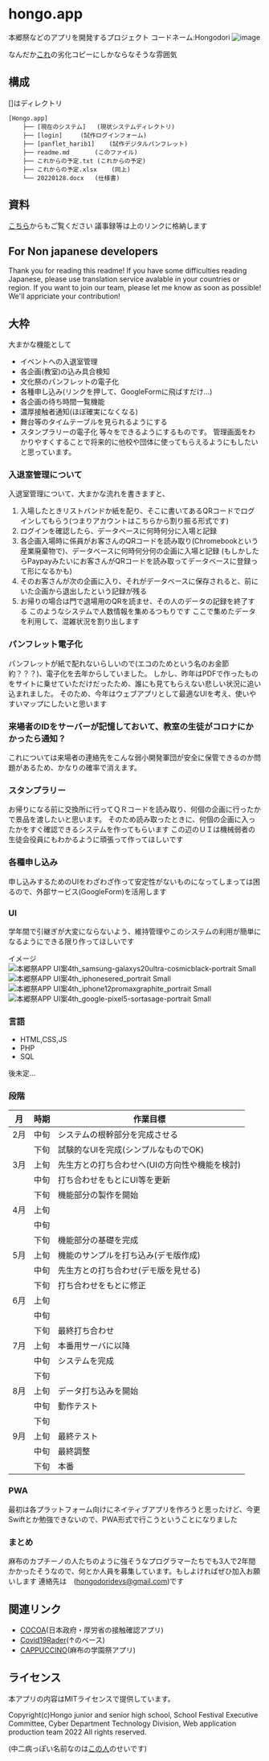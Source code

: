 # hongo.app
本郷祭などのアプリを開発するプロジェクト
コードネーム:Hongodori
![image](https://user-images.githubusercontent.com/91722200/152088754-43d3e062-95e7-4c93-b10e-f258494f3669.png)

なんだか[これ](https://github.com/afes-website)の劣化コピーにしかならなそうな雰囲気
## 構成
[]はディレクトリ
```
[Hongo.app]
	├── [現在のシステム]	(現状システムディレクトリ)
	├── [login]		(試作ログインフォーム)
	├── [panflet_harib1]	(試作デジタルパンフレット)
	├── readme.md		(このファイル)
	├── これからの予定.txt	(これからの予定)
	├── これからの予定.xlsx	(同上)
	└── 20220128.docx	(仕様書)
```
## 資料
[こちら](https://1drv.ms/u/s!Aon8nRZeqfoukzWwV8x0jwOCffax?e=hWWfsY)からもご覧ください
議事録等は上のリンクに格納します


## For Non japanese developers
Thank you for reading this readme!
If you have some difficulties reading Japanese, please use translation service avalable in your countries or region.
If you want to join our team, please let me know as soon as possible!
We'll appriciate your contribution!

## 大枠
大まかな機能として
- イベントへの入退室管理
- 各企画(教室)の込み具合検知
- 文化祭のパンフレットの電子化
- 各種申し込み(リンクを押して、GoogleFormに飛ばすだけ...)
- 各企画の待ち時間一覧機能
- 濃厚接触者通知(ほぼ確実になくなる)
- 舞台等のタイムテーブルを見られるようにする
- スタンプラリーの電子化
等々をできるようにするものです。
管理画面をわかりやすくすることで将来的に他校や団体に使ってもらえるようにもしたいと思っています。

### 入退室管理について
入退室管理について、大まかな流れを書きますと、
1. 入場したときリストバンドか紙を配り、そこに書いてあるQRコードでログインしてもらう(つまりアカウントはこちらから割り振る形式です)
1. ログインを確認したら、データベースに何時何分に入場と記録
1. 各企画入場時に係員がお客さんのQRコードを読み取り(Chromebookという産業廃棄物で)、データベースに何時何分何の企画に入場と記録
(もしかしたらPaypayみたいにお客さんがQRコードを読み取ってデータベースに登録って形になるかも)
1. そのお客さんが次の企画に入り、それがデータベースに保存されると、前にいた企画から退出したという記録が残る
1. お帰りの場合は門で退場用のQRを読ませ、その人のデータの記録を終了する
このようなシステムで人数情報を集めるつもりです
ここで集めたデータを利用して、混雑状況を割り出します

### パンフレット電子化
パンフレットが紙で配れないらしいので(エコのためという名のお金節約？？？)、電子化を去年からしていました。
しかし、昨年はPDFで作ったものをサイトに乗せていただけだったため、誰にも見てもらえない悲しい状況に追い込まれました。
そのため、今年はウェブアプリとして最適なUIを考え、使いやすいマップにしたいと思います

### 来場者のIDをサーバーが記憶しておいて、教室の生徒がコロナにかかったら通知？
これについては来場者の連絡先をこんな弱小開発軍団が安全に保管できるのか問題があるため、かなりの確率で消えます。

### スタンプラリー
お帰りになる前に交換所に行ってＱＲコードを読み取り、何個の企画に行ったかで景品を渡したいと思います。
そのため読み取ったときに、何個の企画に入ったかをすぐ確認できるシステムを作ってもらいます
この辺のＵＩは機械弱者の生徒会役員にもわかるように頑張って作ってほしいです

### 各種申し込み
申し込みするためのUIをわざわざ作って安定性がないものになってしまっては困るので、外部サービス(GoogleForm)を活用します

### UI
学年間で引継ぎが大変にならないよう、維持管理やこのシステムの利用が簡単になるようにできる限り作ってほしいです

イメージ
![本郷祭APP UI案4th_samsung-galaxys20ultra-cosmicblack-portrait Small](https://user-images.githubusercontent.com/54175159/152301515-d2cd0a1c-c8d8-4d87-a843-d54ed177684f.png)
![本郷祭APP UI案4th_iphonesered_portrait Small](https://user-images.githubusercontent.com/54175159/152301519-3639786c-c991-469a-85a4-8f0dfe3f2f90.png)
![本郷祭APP UI案4th_iphone12promaxgraphite_portrait Small](https://user-images.githubusercontent.com/54175159/152301521-f5606a60-97bb-4ec9-9bb0-d866053d1c8b.png)
![本郷祭APP UI案4th_google-pixel5-sortasage-portrait Small](https://user-images.githubusercontent.com/54175159/152301524-5454236d-c86b-478f-9311-a601ef0878e7.png)

### 言語
- HTML,CSS,JS
- PHP
- SQL

後未定...

### 段階
<!--[image](https://user-images.githubusercontent.com/54175159/152268019-6c55df2a-7cd5-4aee-a98a-84208a0e782e.png)-->
| 月 | 時期 | 作業目標 |
| ---- | ---- | ---- |
| 2月 | 中旬 | システムの根幹部分を完成させる |
|  | 下旬 | 試験的なUIを完成(シンプルなものでOK) |
| 3月 | 上旬 | 先生方との打ち合わせへ(UIの方向性や機能を検討) |
|  | 中旬 | 打ち合わせをもとにUI等を更新 |
|  | 下旬 | 機能部分の製作を開始 |
| 4月 | 上旬 |  |
|  | 中旬 |  |
|  | 下旬 | 機能部分の基礎を完成 |
| 5月 | 上旬 | 機能のサンプルを打ち込み(デモ版作成) |
|  | 中旬 | 先生方との打ち合わせ(デモ版を見せる) |
|  | 下旬 | 打ち合わせをもとに修正 |
| 6月 | 上旬 |  |
|  | 中旬 |  |
|  | 下旬 | 最終打ち合わせ |
| 7月 | 上旬 | 本番用サーバに以降 |
|  | 中旬 | システムを完成 |
|  | 下旬 |  |
| 8月 | 上旬 | データ打ち込みを開始 |
|  | 中旬 | 動作テスト |
|  | 下旬 |  |
| 9月 | 上旬 | 最終テスト |
|  | 中旬 | 最終調整 |
|  | 下旬 | 本番 |

### PWA
最初は各プラットフォーム向けにネイティブアプリを作ろうと思ったけど、今更Swiftとか勉強できないので、PWA形式で行こうということになりました

### まとめ
麻布のカプチーノの人たちのように強そうなプログラマーたちでも3人で2年間かかったそうなので、何とか人員を募集しています。もしよければぜひ加入お願いします
連絡先は　(hongodoridevs@gmail.com)です


## 関連リンク
- [COCOA](https://github.com/cocoa-mhlw/cocoa)(日本政府・厚労省の接触確認アプリ)
- [Covid19Rader](https://github.com/Covid-19Radar/Covid19Radar)(↑のベース)	
- [CAPPUCCINO](https://github.com/afes-website)(麻布の学園祭アプリ)

## ライセンス
<!--このリポジトリ内のファイルは全て、 本郷学園 本郷祭実行委員 電脳部 技術課 Webアプリ開発チーム によって製作されました。無断でのファイルの使用、改変、転載はおやめください。-->
本アプリの内容はMITライセンスで提供しています。

Copyright(c)Hongo junior and senior high school, School Festival Executive Committee, Cyber Department Technology Division, Web application production team 2022 All rights reserved.


(中二病っぽい名前なのは[この人](https://github.com/DailyGeekTech)のせいです)

